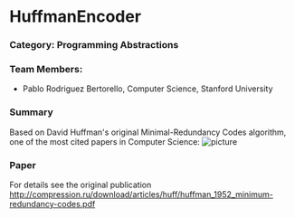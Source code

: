 # HuffmanEncoder

### Category: Programming Abstractions
### Team Members: 
- Pablo Rodriguez Bertorello, Computer Science, Stanford University 

### Summary
Based on David Huffman's original Minimal-Redundancy Codes algorithm, one of the most cited papers in Computer Science:
![picture](img/human-encoder-summary.png)

### Paper
For details see the original publication http://compression.ru/download/articles/huff/huffman_1952_minimum-redundancy-codes.pdf